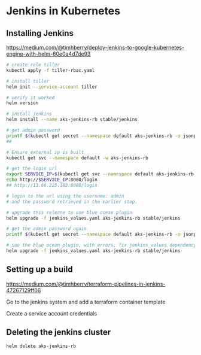 # Jenkins in Kubernetes

## Installing Jenkins

https://medium.com/@timhberry/deploy-jenkins-to-google-kubernetes-engine-with-helm-60e0a4d7de93

``` bash
# create role tiller
kubectl apply -f tiller-rbac.yaml

# install tiller
helm init --service-account tiller

# verify it worked
helm version

# install jenkins
helm install --name aks-jenkins-rb stable/jenkins

# get admin password
printf $(kubectl get secret --namespace default aks-jenkins-rb -o jsonpath="{.data.jenkins-admin-password}" | base64 --decode);echo
## 

# Ensure external ip is built
kubectl get svc --namespace default -w aks-jenkins-rb

# get the login url
export SERVICE_IP=$(kubectl get svc --namespace default aks-jenkins-rb --template "{{ range (index .status.loadBalancer.ingress 0) }}{{ . }}{{ end }}")
echo http://$SERVICE_IP:8080/login
## http://13.66.225.183:8080/login

# login to the url using the username: admin
# and the password retrieved in the earlier step. 

# upgrade this release to use blue ocean plugin
helm upgrade -f jenkins_values.yaml aks-jenkins-rb stable/jenkins

# get the admin password again
printf $(kubectl get secret --namespace default aks-jenkins-rb -o jsonpath="{.data.jenkins-admin-password}" | base64 --decode);echo

# see the blue ocean plugin, with errors, fix jenkins_values dependency hell
helm upgrade -f jenkins_values.yaml aks-jenkins-rb stable/jenkins
```

## Setting up a build

https://medium.com/@timhberry/terraform-pipelines-in-jenkins-47267129ff06

Go to the jenkins system and add a terraform container template

Create a service account credentials

## Deleting the jenkins cluster

``` bash
helm delete aks-jenkins-rb
```
